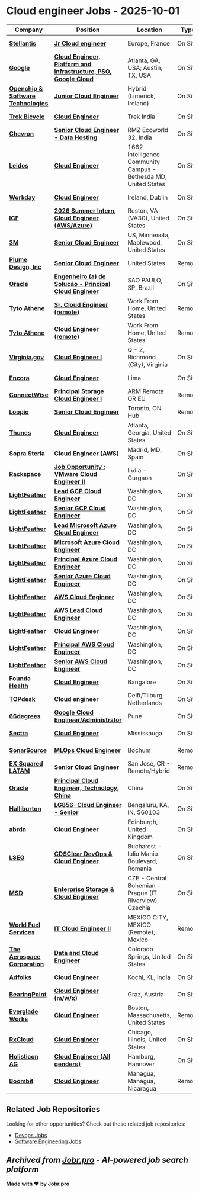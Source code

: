 # Cloud engineer Jobs - 2025-10-01

| Company | Position | Location | Type | Date |
| ------- | -------- | -------- | ---- | ------ |
| **[Stellantis](https://www.stellantis.com/)** | **[Jr Cloud engineer](https://jobr.pro/job/29074163/jr-cloud-engineer?utm_source=github&utm_medium=repo&utm_campaign=github-cloud-engineering-jobs)** | Europe, France | On Site | Sep 30 |
| **[Google](https://www.google.com/)** | **[Cloud Engineer, Platform and Infrastructure, PSO, Google Cloud](https://jobr.pro/job/29035120/cloud-engineer-platform-and-infrastructure-pso-google-cloud?utm_source=github&utm_medium=repo&utm_campaign=github-cloud-engineering-jobs)** | Atlanta, GA, USA; Austin, TX, USA | On Site | Sep 30 |
| **[Openchip & Software Technologies](https://openchip.com/)** | **[Junior Cloud Engineer](https://jobr.pro/job/28989227/junior-cloud-engineer?utm_source=github&utm_medium=repo&utm_campaign=github-cloud-engineering-jobs)** | Hybrid (Limerick, Ireland) | On Site | Sep 30 |
| **[Trek Bicycle](https://www.trekbikes.com/)** | **[Cloud Engineer](https://jobr.pro/job/29040911/cloud-engineer?utm_source=github&utm_medium=repo&utm_campaign=github-cloud-engineering-jobs)** | Trek India | On Site | Sep 30 |
| **[Chevron](https://www.chevron.com/)** | **[Senior Cloud Engineer - Data Hosting](https://jobr.pro/job/29039344/senior-cloud-engineer-data-hosting?utm_source=github&utm_medium=repo&utm_campaign=github-cloud-engineering-jobs)** | RMZ Ecoworld 32, India | On Site | Sep 30 |
| **[Leidos](https://www.leidos.com/)** | **[Cloud Engineer](https://jobr.pro/job/29076051/cloud-engineer?utm_source=github&utm_medium=repo&utm_campaign=github-cloud-engineering-jobs)** | 1662 Intelligence Community Campus - Bethesda MD, United States | On Site | Sep 30 |
| **[Workday](https://www.workday.com/)** | **[Cloud Engineer](https://jobr.pro/job/29076319/cloud-engineer?utm_source=github&utm_medium=repo&utm_campaign=github-cloud-engineering-jobs)** | Ireland, Dublin | On Site | Sep 30 |
| **[ICF](https://www.icf.com/)** | **[2026 Summer Intern, Cloud Engineer (AWS/Azure)](https://jobr.pro/job/29075819/2026-summer-intern-cloud-engineer-awsazure?utm_source=github&utm_medium=repo&utm_campaign=github-cloud-engineering-jobs)** | Reston, VA (VA30), United States | On Site | Sep 30 |
| **[3M](https://www.3m.com/)** | **[Senior Cloud Engineer](https://jobr.pro/job/29080591/senior-cloud-engineer?utm_source=github&utm_medium=repo&utm_campaign=github-cloud-engineering-jobs)** | US, Minnesota, Maplewood, United States | On Site | Sep 30 |
| **[Plume Design, Inc](https://www.plume.com/)** | **[Senior Cloud Engineer](https://jobr.pro/job/28992697/senior-cloud-engineer?utm_source=github&utm_medium=repo&utm_campaign=github-cloud-engineering-jobs)** | United States | Remote | Sep 29 |
| **[Oracle](https://www.oracle.com/)** | **[Engenheiro (a) de Solução - Principal Cloud Engineer](https://jobr.pro/job/29038118/engenheiro-a-de-solucao-principal-cloud-engineer?utm_source=github&utm_medium=repo&utm_campaign=github-cloud-engineering-jobs)** | SAO PAULO, SP, Brazil | On Site | Sep 29 |
| **[Tyto Athene](https://gotyto.com/)** | **[Sr. Cloud Engineer (remote)](https://jobr.pro/job/28975714/sr-cloud-engineer-remote?utm_source=github&utm_medium=repo&utm_campaign=github-cloud-engineering-jobs)** | Work From Home, United States | Remote | Sep 29 |
| **[Tyto Athene](https://gotyto.com/)** | **[Cloud Engineer (remote)](https://jobr.pro/job/28975703/cloud-engineer-remote?utm_source=github&utm_medium=repo&utm_campaign=github-cloud-engineering-jobs)** | Work From Home, United States | Remote | Sep 29 |
| **[Virginia.gov](https://www.virginia.gov/)** | **[Cloud Engineer I](https://jobr.pro/job/29032733/cloud-engineer-i?utm_source=github&utm_medium=repo&utm_campaign=github-cloud-engineering-jobs)** | Q - Z, Richmond (City), Virginia | On Site | Sep 29 |
| **[Encora](https://www.encora.com/)** | **[Cloud Engineer](https://jobr.pro/job/28996855/cloud-engineer?utm_source=github&utm_medium=repo&utm_campaign=github-cloud-engineering-jobs)** | Lima | On Site | Sep 29 |
| **[ConnectWise](https://www.connectwise.com/)** | **[Principal Storage Cloud Engineer I](https://jobr.pro/job/29009475/principal-storage-cloud-engineer-i?utm_source=github&utm_medium=repo&utm_campaign=github-cloud-engineering-jobs)** | ARM Remote OR EU | Remote | Sep 29 |
| **[Loopio](https://loopio.com/)** | **[Senior Cloud Engineer](https://jobr.pro/job/29000015/senior-cloud-engineer?utm_source=github&utm_medium=repo&utm_campaign=github-cloud-engineering-jobs)** | Toronto, ON Hub | Remote | Sep 29 |
| **[Thunes](https://www.thunes.com/)** | **[Cloud Engineer](https://jobr.pro/job/28993243/cloud-engineer?utm_source=github&utm_medium=repo&utm_campaign=github-cloud-engineering-jobs)** | Atlanta, Georgia, United States | On Site | Sep 29 |
| **[Sopra Steria](https://www.soprasteria.com)** | **[Cloud Engineer (AWS)](https://jobr.pro/job/29010012/cloud-engineer-aws?utm_source=github&utm_medium=repo&utm_campaign=github-cloud-engineering-jobs)** | Madrid, MD, Spain | On Site | Sep 29 |
| **[Rackspace](https://www.rackspace.com/)** | **[Job Opportunity : VMware Cloud Engineer II](https://jobr.pro/job/28993505/job-opportunity-vmware-cloud-engineer-ii?utm_source=github&utm_medium=repo&utm_campaign=github-cloud-engineering-jobs)** | India - Gurgaon | On Site | Sep 29 |
| **[LightFeather](https://lightfeather.io/)** | **[Lead GCP Cloud Engineer](https://jobr.pro/job/28992747/lead-gcp-cloud-engineer?utm_source=github&utm_medium=repo&utm_campaign=github-cloud-engineering-jobs)** | Washington, DC | On Site | Sep 29 |
| **[LightFeather](https://lightfeather.io/)** | **[Senior GCP Cloud Engineer](https://jobr.pro/job/28992755/senior-gcp-cloud-engineer?utm_source=github&utm_medium=repo&utm_campaign=github-cloud-engineering-jobs)** | Washington, DC | On Site | Sep 29 |
| **[LightFeather](https://lightfeather.io/)** | **[Lead Microsoft Azure Cloud Engineer](https://jobr.pro/job/28992748/lead-microsoft-azure-cloud-engineer?utm_source=github&utm_medium=repo&utm_campaign=github-cloud-engineering-jobs)** | Washington, DC | On Site | Sep 29 |
| **[LightFeather](https://lightfeather.io/)** | **[Microsoft Azure Cloud Engineer](https://jobr.pro/job/28992749/microsoft-azure-cloud-engineer?utm_source=github&utm_medium=repo&utm_campaign=github-cloud-engineering-jobs)** | Washington, DC | On Site | Sep 29 |
| **[LightFeather](https://lightfeather.io/)** | **[Principal Azure Cloud Engineer](https://jobr.pro/job/28992752/principal-azure-cloud-engineer?utm_source=github&utm_medium=repo&utm_campaign=github-cloud-engineering-jobs)** | Washington, DC | On Site | Sep 29 |
| **[LightFeather](https://lightfeather.io/)** | **[Senior Azure Cloud Engineer](https://jobr.pro/job/28992754/senior-azure-cloud-engineer?utm_source=github&utm_medium=repo&utm_campaign=github-cloud-engineering-jobs)** | Washington, DC | On Site | Sep 29 |
| **[LightFeather](https://lightfeather.io/)** | **[AWS Cloud Engineer](https://jobr.pro/job/28992737/aws-cloud-engineer?utm_source=github&utm_medium=repo&utm_campaign=github-cloud-engineering-jobs)** | Washington, DC | On Site | Sep 29 |
| **[LightFeather](https://lightfeather.io/)** | **[AWS Lead Cloud Engineer](https://jobr.pro/job/28992738/aws-lead-cloud-engineer?utm_source=github&utm_medium=repo&utm_campaign=github-cloud-engineering-jobs)** | Washington, DC | On Site | Sep 29 |
| **[LightFeather](https://lightfeather.io/)** | **[Cloud Engineer](https://jobr.pro/job/28992742/cloud-engineer?utm_source=github&utm_medium=repo&utm_campaign=github-cloud-engineering-jobs)** | Washington, DC | On Site | Sep 29 |
| **[LightFeather](https://lightfeather.io/)** | **[Principal AWS Cloud Engineer](https://jobr.pro/job/28992751/principal-aws-cloud-engineer?utm_source=github&utm_medium=repo&utm_campaign=github-cloud-engineering-jobs)** | Washington, DC | On Site | Sep 29 |
| **[LightFeather](https://lightfeather.io/)** | **[Senior AWS Cloud Engineer](https://jobr.pro/job/28992753/senior-aws-cloud-engineer?utm_source=github&utm_medium=repo&utm_campaign=github-cloud-engineering-jobs)** | Washington, DC | On Site | Sep 29 |
| **[Founda Health](https://www.foundahealth.com/)** | **[Cloud Engineer](https://jobr.pro/job/28992861/cloud-engineer?utm_source=github&utm_medium=repo&utm_campaign=github-cloud-engineering-jobs)** | Bangalore | On Site | Sep 29 |
| **[TOPdesk](https://www.topdesk.com/)** | **[Cloud engineer](https://jobr.pro/job/28946484/cloud-engineer?utm_source=github&utm_medium=repo&utm_campaign=github-cloud-engineering-jobs)** | Delft/Tilburg, Netherlands | On Site | Sep 29 |
| **[66degrees](https://66degrees.com/)** | **[Google Cloud Engineer/Administrator](https://jobr.pro/job/28999630/google-cloud-engineeradministrator?utm_source=github&utm_medium=repo&utm_campaign=github-cloud-engineering-jobs)** | Pune | On Site | Sep 29 |
| **[Sectra](https://sectra.com/)** | **[Cloud Engineer](https://jobr.pro/job/28976807/cloud-engineer?utm_source=github&utm_medium=repo&utm_campaign=github-cloud-engineering-jobs)** | Mississauga | On Site | Sep 29 |
| **[SonarSource](https://sonarsource.com/)** | **[MLOps Cloud Engineer](https://jobr.pro/job/28997815/mlops-cloud-engineer?utm_source=github&utm_medium=repo&utm_campaign=github-cloud-engineering-jobs)** | Bochum | Remote | Sep 29 |
| **[EX Squared LATAM](https://latam.exsquared.com/)** | **[Senior Cloud Engineer](https://jobr.pro/job/28994660/senior-cloud-engineer?utm_source=github&utm_medium=repo&utm_campaign=github-cloud-engineering-jobs)** | San José, CR - Remote/Hybrid | Remote | Sep 29 |
| **[Oracle](https://www.oracle.com/)** | **[Principal Cloud Engineer, Technology, China](https://jobr.pro/job/28939409/principal-cloud-engineer-technology-china?utm_source=github&utm_medium=repo&utm_campaign=github-cloud-engineering-jobs)** | China | On Site | Sep 29 |
| **[Halliburton](https://www.halliburton.com/)** | **[LG856-Cloud Engineer - Senior](https://jobr.pro/job/28905883/lg856-cloud-engineer-senior?utm_source=github&utm_medium=repo&utm_campaign=github-cloud-engineering-jobs)** | Bengaluru, KA, IN, 560103 | On Site | Sep 29 |
| **[abrdn](https://www.abrdn.com/)** | **[Cloud Engineer](https://jobr.pro/job/28980085/cloud-engineer?utm_source=github&utm_medium=repo&utm_campaign=github-cloud-engineering-jobs)** | Edinburgh, United Kingdom | On Site | Sep 29 |
| **[LSEG](https://www.lseg.com/)** | **[CDSClear DevOps & Cloud Engineer](https://jobr.pro/job/28973511/cdsclear-devops-cloud-engineer?utm_source=github&utm_medium=repo&utm_campaign=github-cloud-engineering-jobs)** | Bucharest - Iuliu Maniu Boulevard, Romania | On Site | Sep 29 |
| **[MSD](https://www.msd.com/)** | **[Enterprise Storage & Cloud Engineer](https://jobr.pro/job/28988380/enterprise-storage-cloud-engineer?utm_source=github&utm_medium=repo&utm_campaign=github-cloud-engineering-jobs)** | CZE - Central Bohemian - Prague (IT Riverview), Czechia | On Site | Sep 29 |
| **[World Fuel Services](https://www.wfscorp.com/)** | **[IT Cloud Engineer II](https://jobr.pro/job/28991087/it-cloud-engineer-ii?utm_source=github&utm_medium=repo&utm_campaign=github-cloud-engineering-jobs)** | MEXICO CITY, MEXICO (Remote), Mexico | Remote | Sep 29 |
| **[The Aerospace Corporation](https://www.aerospace.org/)** | **[Data and Cloud Engineer](https://jobr.pro/job/28991104/data-and-cloud-engineer?utm_source=github&utm_medium=repo&utm_campaign=github-cloud-engineering-jobs)** | Colorado Springs, United States | On Site | Sep 29 |
| **[Adfolks](https://adfolks.com/)** | **[Cloud Engineer](https://jobr.pro/job/28949020/cloud-engineer?utm_source=github&utm_medium=repo&utm_campaign=github-cloud-engineering-jobs)** | Kochi, KL, India | On Site | Sep 28 |
| **[BearingPoint](https://www.bearingpoint.com/)** | **[Cloud Engineer (m/w/x)](https://jobr.pro/job/28943666/cloud-engineer-mwx?utm_source=github&utm_medium=repo&utm_campaign=github-cloud-engineering-jobs)** | Graz, Austria | On Site | Sep 28 |
| **[Everglade Works](https://evergladeworks.com/)** | **[Cloud Engineer](https://jobr.pro/job/28918033/cloud-engineer?utm_source=github&utm_medium=repo&utm_campaign=github-cloud-engineering-jobs)** | Boston, Massachusetts, United States | Remote | Sep 28 |
| **[RxCloud](https://www.therxcloud.com/)** | **[Cloud Engineer](https://jobr.pro/job/28915479/cloud-engineer?utm_source=github&utm_medium=repo&utm_campaign=github-cloud-engineering-jobs)** | Chicago, Illinois, United States | On Site | Sep 28 |
| **[Holisticon AG](https://www.holisticon.de/)** | **[Cloud Engineer (All genders)](https://jobr.pro/job/28912705/cloud-engineer-all-genders?utm_source=github&utm_medium=repo&utm_campaign=github-cloud-engineering-jobs)** | Hamburg, Hannover | On Site | Sep 28 |
| **[Boombit](https://boombit.agency/)** | **[Cloud Engineer](https://jobr.pro/job/28910996/cloud-engineer?utm_source=github&utm_medium=repo&utm_campaign=github-cloud-engineering-jobs)** | Managua, Managua, Nicaragua | Remote | Sep 28 |

## Related Job Repositories

Looking for other opportunities? Check out these related job repositories:

- [Devops Jobs](https://github.com/jobs-jobr-pro/DevOps-Jobs)
- [Software Engineering Jobs](https://github.com/jobs-jobr-pro/Software-Engineering-Jobs)



*Archived from [Jobr.pro](https://jobr.pro?utm_source=github&utm_medium=repo&utm_campaign=github-cloud-engineering-jobs) - AI-powered job search platform*
---

**Made with ❤️ by [Jobr.pro](https://jobr.pro?utm_source=github&utm_medium=repo&utm_campaign=github-cloud-engineering-jobs)**